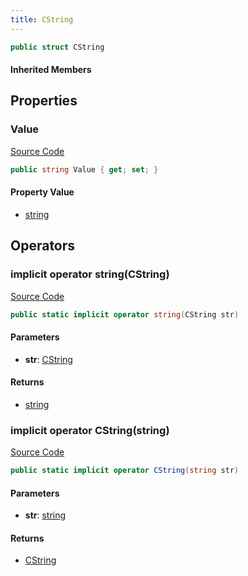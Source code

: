 ```yaml
---
title: CString
---
```


```csharp
public struct CString
```

#### Inherited Members

## Properties

### Value

[Source Code](https://github.com/swiftly-solution/swiftlys2/blob/main/managed/src/SwiftlyS2.Shared/Natives/Structs/CString.cs#L19)

```csharp
public string Value { get; set; }
```

#### Property Value

- [string](https://learn.microsoft.com/dotnet/api/system.string)

## Operators

### implicit operator string(CString)

[Source Code](https://github.com/swiftly-solution/swiftlys2/blob/main/managed/src/SwiftlyS2.Shared/Natives/Structs/CString.cs#L33)

```csharp
public static implicit operator string(CString str)
```

#### Parameters

- **str**: [CString](/docs/api/shared/natives/cstring)

#### Returns

- [string](https://learn.microsoft.com/dotnet/api/system.string)

### implicit operator CString(string)

[Source Code](https://github.com/swiftly-solution/swiftlys2/blob/main/managed/src/SwiftlyS2.Shared/Natives/Structs/CString.cs#L34)

```csharp
public static implicit operator CString(string str)
```

#### Parameters

- **str**: [string](https://learn.microsoft.com/dotnet/api/system.string)

#### Returns

- [CString](/docs/api/shared/natives/cstring)

